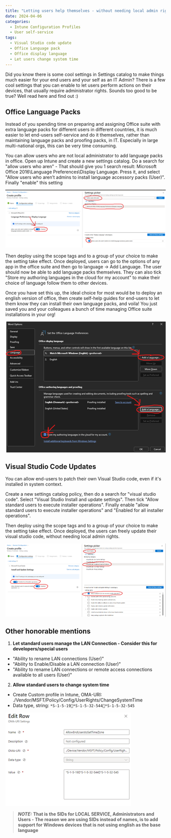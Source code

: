 ```yaml
---
title: "Letting users help themselves - without needing local admin rights"
date: 2024-04-06
categories:
  - Intune Configuration Profiles
  - User self-service
tags:
  - Visual Studio code update
  - Office Language pack
  - Office display language
  - Let users change system time
---
```


Did you know there is some cool settings in Settings catalog to make things much easier for your end users and your self as an IT Admin? There is a few cool settings that you can enable to let users perform actions on their devices, that usually require administrator rights. Sounds too good to be true? Well read here and find out :)


## Office Language Packs
Instead of you spending time on preparing and assigning Office suite with extra language packs for different users in different countries, it is much easier to let end-users self-service and do it themselves, rather than maintaining language packs and proofing packs, in IT. Especially in large multi-national orgs, this can be very time consuming.

You can allow users who are not local administrator to add language packs in office. Open up Intune and create a new settings catalog. Do a search for "allow users who aren" - That should give you 1 search result: Microsoft Office 2016\Language Preferences\Display Language. Press it, and select "Allow users who aren’t admins to install language accessory packs (User)". Finally "enable" this setting

![OfficeLP](/assets/images/2024-04-06-AllowUsers-WhoArentAdmin/SettingsCatalog-OfficeAppInstall.png?raw=true "Intune Settings Catalog")

Then deploy using the scope tags and to a group of your choice to make the setting take effect. Once deployed, users can go to the options of any app in the office suite and then go to language -> Add Language. The user should now be able to add language packs themselves. They can also tick "Store my authoring languages in the cloud for my account" to make their choice of language follow them to other devices.

Once you have set this up, the ideal choice for most would be to deploy an english version of office, then create self-help guides for end-users to let them know they can install their own language packs, and voila! You just saved you and your colleagues a bunch of time managing Office suite installations in your org!

![OfficeLP](/assets/images/2024-04-06-AllowUsers-WhoArentAdmin/InstallLanaugagePack-Word.png?raw=true "Office Language Pack")

## Visual Studio Code Updates
You can allow end-users to patch their own Visual Studio code, even if it's installed in system context.

Create a new settings catalog policy, then do a search for "visual studio code". Select "Visual Studio Install and update settings". Then tick "Allow standard users to execute installer operations". Finally enable "allow standard users to execute installer operations" and "Enabled for all installer operations".

Then deploy using the scope tags and to a group of your choice to make the setting take effect. Once deployed, the users can freely update their visual studio code, without needing local admin rights.

![VSCodeUpdate](/assets/images/2024-04-06-AllowUsers-WhoArentAdmin/SettingsCatalog-VisualStudioCodeUpdates.png?raw=true "VS Code Updates")

## Other honorable mentions

1. **Let standard users manage the LAN Connection - Consider this for developers/special users**
* "Ability to rename LAN connections (User)"
* "Ability to Enable/Disable a LAN connection (User)"
* "Ability to rename LAN connections or remote access connections available to all users (User)"

2. **Allow standard users to change system time**
* Create Custom profile in Intune, OMA-URI: ./Vendor/MSFT/Policy/Config/UserRights/ChangeSystemTime
* Data type, string: `*S-1-5-19*S-1-5-32-544*S-1-5-32-545`

![TimezoneOmaURI](/assets/images/2024-04-06-AllowUsers-WhoArentAdmin/TimeZone-OMAURI.png?raw=true "Timezone-OMAURI")



> **_NOTE:_** **That is the SIDs for LOCAL SERVICE, Administrators and Users - The reason we are using SIDs instead of names, is to add support for Windows devices that is not using english as the base language**
